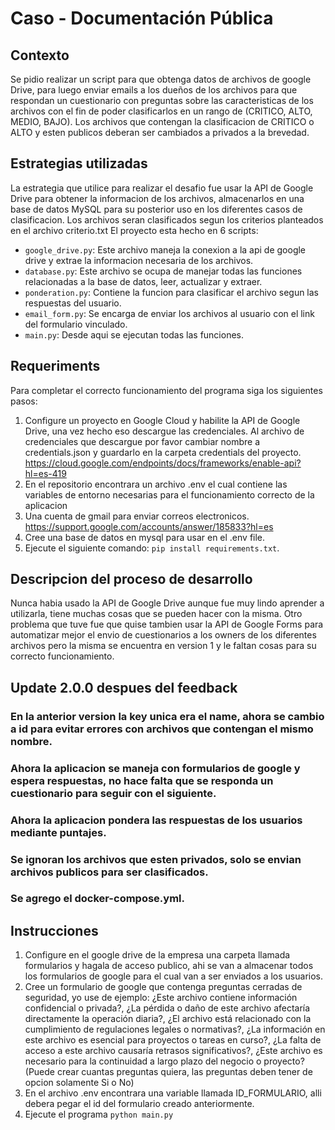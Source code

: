 # Caso - Documentación Pública
## Contexto
Se pidio realizar un script para que obtenga datos de archivos de google Drive, para luego enviar emails a los dueños de los archivos para que respondan un cuestionario con preguntas sobre las caracteristicas de los archivos con el fin de poder clasificarlos en un rango de (CRITICO, ALTO, MEDIO, BAJO). Los archivos que contengan la clasificacion de CRITICO o ALTO y esten publicos deberan ser cambiados a privados a la brevedad.

## Estrategias utilizadas
La estrategia que utilice para realizar el desafio fue usar la API de Google Drive para obtener la informacion de los archivos, almacenarlos en una base de datos MySQL para su posterior uso en los diferentes casos de clasificacion. Los archivos seran clasificados segun los criterios planteados en el archivo criterio.txt
El proyecto esta hecho en 6 scripts:
- `google_drive.py`: Este archivo maneja la conexion a la api de google drive y extrae la informacion necesaria de los archivos.
- `database.py`: Este archivo se ocupa de manejar todas las funciones relacionadas a la base de datos, leer, actualizar y extraer.
- `ponderation.py`: Contiene la funcion para clasificar el archivo segun las respuestas del usuario.
- `email_form.py`: Se encarga de enviar los archivos al usuario con el link del formulario vinculado.
- `main.py`: Desde aqui se ejecutan todas las funciones.

## Requeriments
Para completar el correcto funcionamiento del programa siga los siguientes pasos:
1. Configure un proyecto en Google Cloud y habilite la API de Google Drive, una vez hecho eso descargue las credenciales.
Al archivo de credenciales que descargue por favor cambiar nombre a credentials.json y guardarlo en la carpeta credentials del proyecto.
https://cloud.google.com/endpoints/docs/frameworks/enable-api?hl=es-419
2. En el repositorio encontrara un archivo .env el cual contiene las variables de entorno necesarias para el funcionamiento correcto de la aplicacion
3. Una cuenta de gmail para enviar correos electronicos.
https://support.google.com/accounts/answer/185833?hl=es
4. Cree una base de datos en mysql para usar en el .env file.
5. Ejecute el siguiente comando: `pip install requirements.txt`.

## Descripcion del proceso de desarrollo
Nunca habia usado la API de Google Drive aunque fue muy lindo aprender a utilizarla, tiene muchas cosas que se pueden hacer con la misma. Otro problema que tuve fue que quise tambien usar la API de Google Forms para automatizar mejor el envio de cuestionarios a los owners de los diferentes archivos pero la misma se encuentra en version 1 y le faltan cosas para su correcto funcionamiento.

## Update 2.0.0 despues del feedback
### En la anterior version la key unica era el name, ahora se cambio a id para evitar errores con archivos que contengan el mismo nombre.
### Ahora la aplicacion se maneja con formularios de google y espera respuestas, no hace falta que se responda un cuestionario para seguir con el siguiente.
### Ahora la aplicacion pondera las respuestas de los usuarios mediante puntajes.
### Se ignoran los archivos que esten privados, solo se envian archivos publicos para ser clasificados.
### Se agrego el docker-compose.yml.
## Instrucciones
1. Configure en el google drive de la empresa una carpeta llamada formularios y hagala de acceso publico, ahi se van a almacenar todos los formularios de google para el cual van a ser enviados a los usuarios.
2. Cree un formulario de google que contenga preguntas cerradas de seguridad, yo use de ejemplo: ¿Este archivo contiene información confidencial o privada?, ¿La pérdida o daño de este archivo afectaría directamente la operación diaria?, ¿El archivo está relacionado con la cumplimiento de regulaciones legales o normativas?, ¿La información en este archivo es esencial para proyectos o tareas en curso?, ¿La falta de acceso a este archivo causaría retrasos significativos?, ¿Este archivo es necesario para la continuidad a largo plazo del negocio o proyecto? (Puede crear cuantas preguntas quiera, las preguntas deben tener de opcion solamente Si o No) 
3. En el archivo .env encontrara una variable llamada ID_FORMULARIO, alli debera pegar el id del formulario creado anteriormente.
4. Ejecute el programa `python main.py`
